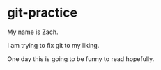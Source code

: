 # git-practice

My name is Zach.

I am trying to fix git to my liking.

One day this is going to be funny to read hopefully.
